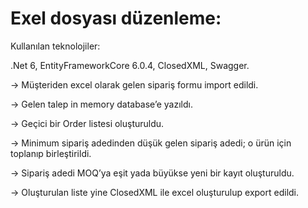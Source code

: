 # Exel dosyası düzenleme:

Kullanılan teknolojiler:

.Net 6, EntityFrameworkCore 6.0.4, ClosedXML, Swagger.

→ Müşteriden excel olarak gelen sipariş formu import edildi.

→ Gelen talep in memory database’e yazıldı.

→ Geçici bir Order listesi oluşturuldu.

→ Minimum sipariş adedinden düşük gelen sipariş adedi; o ürün için toplanıp birleştirildi.

→ Sipariş adedi MOQ’ya eşit yada büyükse yeni bir kayıt oluşturuldu.

→ Oluşturulan liste yine ClosedXML ile excel oluşturulup export edildi.
